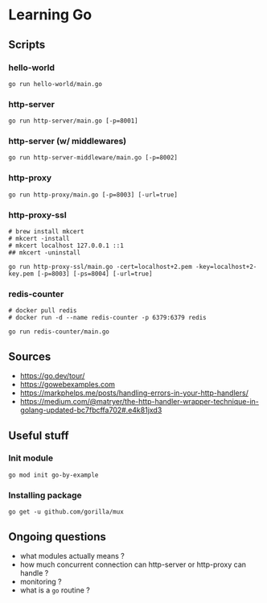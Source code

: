 # Learning Go

## Scripts

### hello-world

```shell
go run hello-world/main.go
```

### http-server

```shell
go run http-server/main.go [-p=8001]
```

### http-server (w/ middlewares)

```shell
go run http-server-middleware/main.go [-p=8002]
```

### http-proxy

```shell
go run http-proxy/main.go [-p=8003] [-url=true]
```

### http-proxy-ssl

```shell
# brew install mkcert
# mkcert -install 
# mkcert localhost 127.0.0.1 ::1
## mkcert -uninstall

go run http-proxy-ssl/main.go -cert=localhost+2.pem -key=localhost+2-key.pem [-p=8003] [-ps=8004] [-url=true]
```

### redis-counter

```shell
# docker pull redis
# docker run -d --name redis-counter -p 6379:6379 redis

go run redis-counter/main.go
```

## Sources

- https://go.dev/tour/
- https://gowebexamples.com
- https://markphelps.me/posts/handling-errors-in-your-http-handlers/
- https://medium.com/@matryer/the-http-handler-wrapper-technique-in-golang-updated-bc7fbcffa702#.e4k81jxd3

## Useful stuff

### Init module

```shell
go mod init go-by-example
```

### Installing package

```shell
go get -u github.com/gorilla/mux
```

## Ongoing questions

- what modules actually means ?
- how much concurrent connection can http-server or http-proxy can handle ?
- monitoring ?
- what is a `go` routine ?